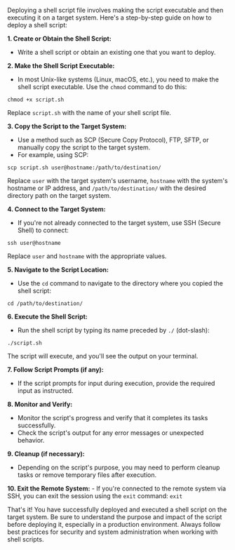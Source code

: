 Deploying a shell script file involves making the script executable and then executing it on a target system. Here's a step-by-step guide on how to deploy a shell script:

**1. Create or Obtain the Shell Script:**
   - Write a shell script or obtain an existing one that you want to deploy.

**2. Make the Shell Script Executable:**
   - In most Unix-like systems (Linux, macOS, etc.), you need to make the shell script executable. Use the `chmod` command to do this:
   ```
   chmod +x script.sh
   ```
   Replace `script.sh` with the name of your shell script file.

**3. Copy the Script to the Target System:**
   - Use a method such as SCP (Secure Copy Protocol), FTP, SFTP, or manually copy the script to the target system.
   - For example, using SCP:
   ```
   scp script.sh user@hostname:/path/to/destination/
   ```
   Replace `user` with the target system's username, `hostname` with the system's hostname or IP address, and `/path/to/destination/` with the desired directory path on the target system.

**4. Connect to the Target System:**
   - If you're not already connected to the target system, use SSH (Secure Shell) to connect:
   ```
   ssh user@hostname
   ```
   Replace `user` and `hostname` with the appropriate values.

**5. Navigate to the Script Location:**
   - Use the `cd` command to navigate to the directory where you copied the shell script:
   ```
   cd /path/to/destination/
   ```

**6. Execute the Shell Script:**
   - Run the shell script by typing its name preceded by `./` (dot-slash):
   ```
   ./script.sh
   ```
   The script will execute, and you'll see the output on your terminal.

**7. Follow Script Prompts (if any):**
   - If the script prompts for input during execution, provide the required input as instructed.

**8. Monitor and Verify:**
   - Monitor the script's progress and verify that it completes its tasks successfully.
   - Check the script's output for any error messages or unexpected behavior.

**9. Cleanup (if necessary):**
   - Depending on the script's purpose, you may need to perform cleanup tasks or remove temporary files after execution.

**10. Exit the Remote System:**
    - If you're connected to the remote system via SSH, you can exit the session using the `exit` command:
    ```
    exit
    ```

That's it! You have successfully deployed and executed a shell script on the target system. Be sure to understand the purpose and impact of the script before deploying it, especially in a production environment. Always follow best practices for security and system administration when working with shell scripts.
